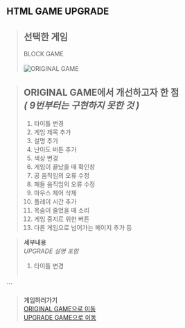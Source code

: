 ## HTML GAME UPGRADE

> **선택한 게임**
> -----------
> BLOCK GAME<br><br>
> ![ORIGINAL GAME](https://user-images.githubusercontent.com/101097019/202085982-7365a0c5-baf9-4e43-af81-bbe0ebf14b60.png)

> **ORIGINAL GAME에서 개선하고자 한 점**<br>
> *( 9번부터는 구현하지 못한 것 )*
> ------------
> 1. 타이틀 변경
> 2. 게임 제목 추가
> 3. 설명 추가
> 4. 난이도 버튼 추가
> 5. 색상 변경
> 6. 게임이 끝났을 때 확인창
> 7. 공 움직임의 오류 수정
> 8. 패들 움직임의 오류 수정
> 9. 마우스 제어 삭제
> 10. 플레이 시간 추가
> 11. 목숨이 줄었을 때 소리
> 12. 게임 중지르 위한 버튼
> 13. 다른 게임으로 넘어가는 페이지 추가
> 등


> **세부내용**<br>
> *UPGRADE 설명 포함*<br>
> 1. 타이틀 변경
>>```html
<title>게임 소개</title>
```



> **게임하러가기**<br>
> [ORIGINAL GAME으로 이동](https://hyeon317.github.io/original_html.github.io/)<br>
> [UPGRADE GAME으로 이동](https://hyeon317.github.io/html_project.github.io/)
